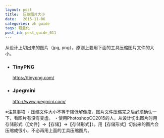 ```yaml
---
layout: post
title:  压缩图片大小
date:   2015-11-06
categories: zh guide
tags: 軽量化
post_id: post_guide_011
---
```

从设计上切出来的图片（jpg, png），原则上要用下面的工具压缩图片文件的大小。

<div>
  <ul>
  <li>
    <h3>TinyPNG</h3>
    <p><a href="https://tinypng.com/" target="_blank">https://tinypng.com/</a></p>
  </li>
  <li>
    <h3>Jpegmini</h3>
    <p><a href="http://www.jpegmini.com/" target="_blank">http://www.jpegmini.com/</a></p>
  </li>
  </ul>
</div>

※注意事项
・压缩文件大小不等于降低解像度，图片文件压缩完之后必须确认一下，看图片有没有变虚。
・使用PhotoshopCC2015的人，从设计切出图片时用存储形式（【文件】→【存储】→【存储形式】）。用【存储形式】切出来的图片会压缩成很小，不必再用上面的工具压缩图片。
